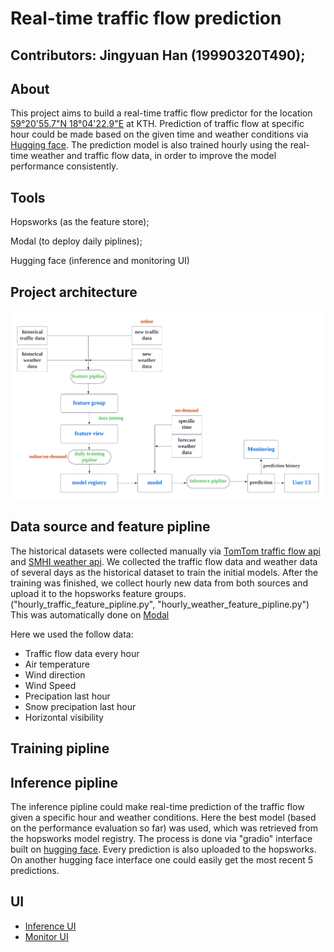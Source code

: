 # Real-time traffic flow prediction

## Contributors: Jingyuan Han (19990320T490); 

## About
This project aims to build a real-time traffic flow predictor for the location [59°20'55.7"N 18°04'22.9"E](https://www.google.com/maps/place/59%C2%B020'55.7%22N+18%C2%B004'22.9%22E/@59.34881,18.0704451,17z/data=!3m1!4b1!4m4!3m3!8m2!3d59.34881!4d18.07302?authuser=0&entry=ttu) at KTH. Prediction of traffic flow at specific hour could be made based on the given time and weather conditions via [Hugging face](https://huggingface.co/spaces/Han760/Traffic_flow_prediction). The prediction model is also trained hourly using the real-time weather and traffic flow data, in order to improve the model performance consistently.

## Tools
Hopsworks (as the feature store);

Modal (to deploy daily piplines);

Hugging face (inference and monitoring UI)

## Project architecture
![](./imgs/project_arch.png)

## Data source and feature pipline
The historical datasets were collected manually via [TomTom traffic flow api](https://developer.tomtom.com/traffic-api/documentation/traffic-flow/flow-segment-data) and [SMHI weather api](https://opendata-download-metanalys.smhi.se/mesan1gv2). We collected the traffic flow data and weather data of several days as the historical dataset to train the initial models. After the training was finished, we collect hourly new data from both sources and upload it to the hopsworks feature groups. ("hourly_traffic_feature_pipline.py", "hourly_weather_feature_pipline.py") This was automatically done on [Modal](https://modal.com/)

Here we used the follow data:
* Traffic flow data every hour
* Air temperature
* Wind direction
* Wind Speed
* Precipation last hour
* Snow precipation last hour
* Horizontal visibility

## Training pipline

## Inference pipline
The inference pipline could make real-time prediction of the traffic flow given a specific hour and weather conditions. Here the best model (based on the performance evaluation so far) was used, which was retrieved from the hopsworks model registry. The process is done via "gradio" interface built on [hugging face](https://huggingface.co/). Every prediction is also uploaded to the hopsworks. On another hugging face interface one could easily get the most recent 5 predictions. 

## UI
* [Inference UI](https://huggingface.co/spaces/Han760/Traffic_flow_prediction)
* [Monitor UI](https://huggingface.co/spaces/Han760/traffic_prediction_monitor)